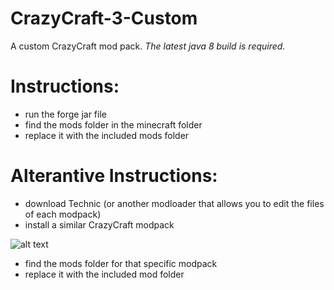 # CrazyCraft-3-Custom
A custom CrazyCraft mod pack.
*The latest java 8 build is required.*
# Instructions: 
 - run the forge jar file
 - find the mods folder in the minecraft folder
 - replace it with the included mods folder
# Alterantive Instructions:
 - download Technic (or another modloader that allows you to edit the files of each modpack)
 - install a similar CrazyCraft modpack

![alt text](http://github.com/gaberighter/CrazyCraft-3-Custom/edit/main/technic.png)

 - find the mods folder for that specific modpack
 - replace it with the included mod folder
